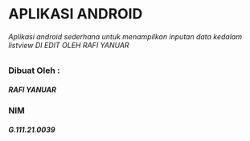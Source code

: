 # APLIKASI ANDROID
###### Aplikasi android sederhana untuk menampilkan inputan data kedalam listview DI EDIT OLEH RAFI YANUAR

### Dibuat Oleh :
##### RAFI YANUAR
### NIM
##### G.111.21.0039